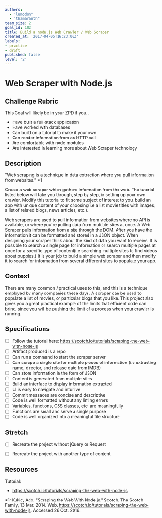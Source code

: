 ```yaml
---
authors:
  - "lumodon"
  - "thamaranth"
team_size: 2
goal_id: 102
title: Build a node.js Web Crawler / Web Scraper
created_at: '2017-04-05T16:23:00Z'
labels:
- practice
- draft
published: false
level: '2'
---
```


# Web Scraper with Node.js

## Challenge Rubric

This Goal will likely be in your ZPD if you...

- Have built a full-stack application
- Have worked with databases
- Can build on a tutorial to make it your own
- Can render information from an HTTP call
- Are comfortable with node modules
- Are interested in learning more about Web Scraper technology

## Description

"Web scraping is a technique in data extraction where you pull information from websites." *1

Create a web scraper which gathers information from the web.  The tutorial listed below will take you through, step by step, in setting up your own crawler. Modify this tutorial to fit some subject of interest to you, build an app with unique content of your choosing(i.e a list movie titles with images, a list of related blogs, news articles, etc.).

Web scrapers are used to pull information from websites where no API is available, or where you're pulling data from multiple sites at once. A Web Scraper pulls information from a site through the DOM. After you have the information it can be formatted and stored in a JSON object. When designing your scraper think about the kind of data you want to receive. It is possible to search a single page for information or search multiple pages at once for a specific type of content(i.e searching multiple sites to find videos about puppies.) It is your job to build a simple web scraper and then modify it to search for information from several different sites to populate your app.

## Context

There are many common / practical uses to this, and this is a technique employed by many companies these days. A scraper can be used to populate a list of movies, or particular blogs that you like. This project also gives you a great practical example of the limits that efficient code can bring, since you will be pushing the limit of a process when your crawler is running.

## Specifications

- [ ] Follow the tutorial here:  https://scotch.io/tutorials/scraping-the-web-with-node-js
- [ ] Artifact produced is a repo
- [ ] Can run a command to start the scraper server
- [ ] Can scrape a single site for multiple pieces of information (i.e extracting name, director, and release date from IMDB)
- [ ] Can store information in the form of JSON
- [ ] Content is generated from multiple sites
- [ ] Build an interface to display information extracted
- [ ] UI is easy to navigate and intuitive
- [ ] Commit messages are concise and descriptive
- [ ] Code is well formatted without any linting errors
- [ ] Variables, functions, CSS classes, etc. are meaningfully
- [ ] Functions are small and serve a single purpose
- [ ] Code is well organized into a meaningful file structure

## Stretch

- [ ] Recreate the project without jQuery or Request
- [ ] Recreate the project with another type of content


## Resources

Tutorial:

- https://scotch.io/tutorials/scraping-the-web-with-node-js

*1: Kukic, Ado. "Scraping the Web With Node.js." Scotch. The Scotch Family, 13 Mar. 2014. Web. https://scotch.io/tutorials/scraping-the-web-with-node-js. Accessed 26 Oct. 2016.
